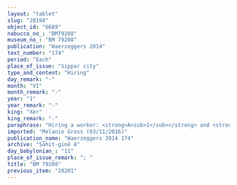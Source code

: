 ```yaml
---
layout: "tablet"
slug: "28198"
object_id: "6689"
nabucco_no_: "BM79208"
museum_no_: "BM 79208"
publication: "Waerzeggers 2014"
text_number: "174"
period: "Each"
place_of_issue: "Sippar city"
type_and_content: "Hiring"
day_remark: "-"
month: "VI"
month_remark: "-"
year: "1"
year_remark: "-"
king: "Xer"
king_remark: "-"
paraphrase: "Hiring a worker: <strong>A<sub>1</sub></strong> and <strong>A<sub>2</sub></strong> hire <strong>B</strong> for the period of 12<sup>th</sup> of Ulūl (VI) until 10<sup>th</sup> of Arahsamna (VIII) for the wages (<em>idū</em>) of 2;2.3 kor (450 l) of dates, 5 palm-leaf baskets (<em>tuhallu</em>), baskets of 0;0.3 kor (18 l) of <em>nubazu</em>-dates and 5 loads of palm-frond ribs (<em>biltu &scaron;a huṣābi</em>). The hirers will give the dates at the end of Ta&scaron;rīt (VII). Each party has taken a copy. 2 witnesses and the scribe.<br /> &nbsp;<br /> <strong>A<sub>1</sub></strong> = Bēl-nāṣir/Bēl-uballiṭ; <strong>A<sub>2</sub></strong> = Rib&acirc;ta/Nab&ucirc;-balassu-iqbi; <strong>B</strong> = Agiria/Nanāya-&scaron;umu-uṣur; Scribe = Nidinti-Bēl/Nab&ucirc;-ahu-[x]<br /> &nbsp;"
imported: "Melanie Gross (03/11/2016)"
publication_name: "Waerzeggers 2014 174"
archive: "Ṣāhit-ginê A"
day_babylonian_: "11"
place_of_issue_remark: "; "
title: "BM 79208"
previous_item: "28201"
---
```

